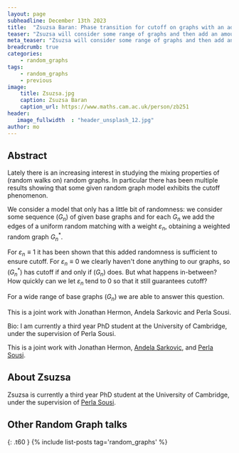 ```yaml
---
layout: page
subheadline: December 13th 2023 
title:  "Zsuzsa Baran: Phase transition for cutoff on graphs with an added weighted random matching"
teaser: "Zsuzsa will consider some range of graphs and then add an amount of randomness that can be characterised by a single parameter. She will then discuss, given this parameter, the cutoff phenomenon for a wide range of base graphs.  "
meta_teaser: "Zsuzsa will consider some range of graphs and then add an amount of randomness that can be characterised by a single parameter. She will then discuss, given this parameter, the cutoff phenomenon for a wide range of base graphs.  "
breadcrumb: true
categories:
    - random_graphs
tags:
    - random_graphs
    - previous
image:
    title: Zsuzsa.jpg
    caption: Zsuzsa Baran
    caption_url: https://www.maths.cam.ac.uk/person/zb251
header:
   image_fullwidth  : "header_unsplash_12.jpg"
author: mo
---
```



## Abstract

Lately there is an increasing interest in studying the mixing properties of (random walks on) random graphs. In particular there has been multiple results showing that some given random graph model exhibits the cutoff phenomenon.

We consider a model that only has a little bit of randomness: we consider some sequence $(G_n)$ of given base graphs and for each $G_n$ we add the edges of a uniform random matching with a weight $\varepsilon_n$, obtaining a weighted random graph $G_n^*$.

For $\varepsilon_n\equiv 1$ it has been shown that this added randomness is sufficient to ensure cutoff. For $\varepsilon_n\equiv0$ we clearly haven't done anything to our graphs, so $(G_n^*)$ has cutoff if and only if $(G_n)$ does. But what happens in-between? How quickly can we let $\varepsilon_n$ tend to 0 so that it still guarantees cutoff?

For a wide range of base graphs $(G_n)$ we are able to answer this question.

This is a joint work with Jonathan Hermon, Andela Sarkovic and Perla Sousi.

Bio: I am currently a third year PhD student at the University of Cambridge, under the supervision of Perla Sousi.

This is a joint work with Jonathan Hermon, [Andela Sarkovic](https://www.kings.cam.ac.uk/research/fellows/andjela-sarkovic), and [Perla Sousi](http://www.statslab.cam.ac.uk/~ps422/).

## About Zsuzsa

Zsuzsa is currently a third year PhD student at the University of Cambridge, under the supervision of [Perla Sousi](http://www.statslab.cam.ac.uk/~ps422/).

## Other Random Graph talks
{: .t60 }
{% include list-posts tag='random_graphs' %}
